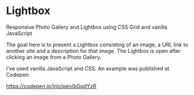 # Lightbox
Responsive Photo Gallery and Lightbox using CSS Grid and vanilla JavaScript

The goal here is to present a Lightbox consisting of an image, a URL link to another site and a description for that image. The Lightbox is open after clicking an image from a Photo Gallery.

I've used vanilla JavaScript and CSS. An example was published at Codepen:

https://codepen.io/jrio/pen/bGpdYzR
